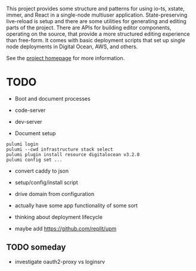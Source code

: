 This project provides some structure and patterns for using io-ts, xstate, immer, and React in
a single-node multiuser application. State-preserving live-reload is setup and there are
some utilities for generating and editing parts of the project. There are APIs for building editor
components, operating on the source, that provide a more structured editing experience than free-form.
It comes with basic deployment scripts that set up single node deployments in Digital Ocean, AWS, and others.

See the [project homepage](https://thisisacomputer.com/lab/projects/cat-scratch/) for more information.


# TODO
- Boot and document processes
 - code-server
 - dev-server

- Document setup
```
pulumi login
pulumi --cwd infrastructure stack select
pulumi plugin install resource digitalocean v3.2.0
pulumi config set ...
```

- convert caddy to json
- setup/config/install script
- drive domain from configuration

- actually have some app functionality of some sort

- thinking about deployment lifecycle
- maybe add https://github.com/replit/upm

## TODO someday
- investigate oauth2-proxy vs loginsrv
 